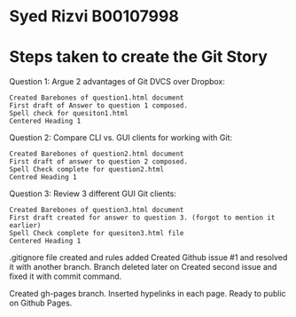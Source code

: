 # Syed Rizvi B00107998
# Steps taken to create the Git Story

Question 1:
Argue 2 advantages of Git DVCS over Dropbox:

	Created Barebones of question1.html document
	First draft of Answer to question 1 composed.
	Spell check for quesiton1.html
	Centered Heading 1
Question 2:
Compare CLI vs. GUI clients for working with Git:

	Created Barebones of question2.html document
	First draft of answer to question 2 composed.
	Spell Check complete for question2.html
	Centred Heading 1
Question 3:
Review 3 different GUI Git clients:

	Created Barebones of question3.html document
	First draft created for answer to question 3. (forgot to mention it earlier)
	Spell Check complete for quesiton3.html file	
	Centered Heading 1
.gitignore file created and rules added
Created Github issue #1 and resolved it with another branch. Branch deleted later on
Created second issue and fixed it with commit command.

Created gh-pages branch. Inserted hypelinks in each page.
Ready to public on Github Pages.

